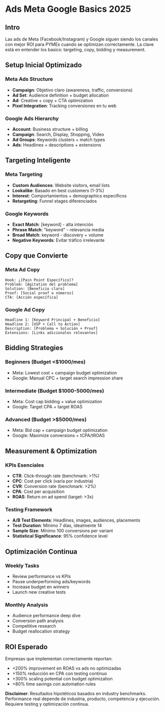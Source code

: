 # Ads Meta Google Basics 2025

## Intro

Las ads de Meta (Facebook/Instagram) y Google siguen siendo los canales con mejor ROI para PYMEs cuando se optimizan correctamente. La clave está en entender los basics: targeting, copy, bidding y measurement.

## Setup Inicial Optimizado

### Meta Ads Structure
- **Campaign**: Objetivo claro (awareness, traffic, conversions)
- **Ad Set**: Audience definition + budget allocation
- **Ad**: Creative + copy + CTA optimization
- **Pixel Integration**: Tracking conversiones en tu web

### Google Ads Hierarchy
- **Account**: Business structure + billing
- **Campaign**: Search, Display, Shopping, Video
- **Ad Groups**: Keywords clusters + match types
- **Ads**: Headlines + descriptions + extensions

## Targeting Inteligente

### Meta Targeting
- **Custom Audiences**: Website visitors, email lists
- **Lookalike**: Basado en best customers (1-3%)
- **Interest**: Comportamientos + demographics específicos
- **Retargeting**: Funnel stages diferenciados

### Google Keywords
- **Exact Match**: [keyword] - alta intención
- **Phrase Match**: "keyword" - relevancia media
- **Broad Match**: keyword - discovery + volume
- **Negative Keywords**: Evitar tráfico irrelevante

## Copy que Convierte

### Meta Ad Copy
```
Hook: ¿[Pain Point Específico]?
Problem: [Agitation del problema]
Solution: [Beneficio claro]
Proof: [Social proof o números]
CTA: [Acción específica]
```

### Google Ad Copy
```
Headline 1: [Keyword Principal + Beneficio]
Headline 2: [USP + Call to Action]
Description: [Problema + Solución + Proof]
Extensions: [Links adicionales relevantes]
```

## Bidding Strategies

### Beginners (Budget <$1000/mes)
- Meta: Lowest cost + campaign budget optimization
- Google: Manual CPC + target search impression share

### Intermediate (Budget $1000-5000/mes)
- Meta: Cost cap bidding + value optimization
- Google: Target CPA + target ROAS

### Advanced (Budget >$5000/mes)
- Meta: Bid cap + campaign budget optimization
- Google: Maximize conversions + tCPA/tROAS

## Measurement & Optimization

### KPIs Esenciales
- **CTR**: Click-through rate (benchmark: >1%)
- **CPC**: Cost per click (varía por industria)
- **CVR**: Conversion rate (benchmark: >2%)
- **CPA**: Cost per acquisition
- **ROAS**: Return on ad spend (target: >3x)

### Testing Framework
- **A/B Test Elements**: Headlines, images, audiences, placements
- **Test Duration**: Mínimo 7 días, idealmente 14
- **Sample Size**: Mínimo 100 conversions per variant
- **Statistical Significance**: 95% confidence level

## Optimización Continua

### Weekly Tasks
- Review performance vs KPIs
- Pause underperforming ads/keywords
- Increase budget en winners
- Launch new creative tests

### Monthly Analysis
- Audience performance deep dive
- Conversion path analysis
- Competitive research
- Budget reallocation strategy

## ROI Esperado

Empresas que implementan correctamente reportan:
- +200% improvement en ROAS vs ads no optimizadas
- +150% reducción en CPA con testing continuo
- +300% scaling potential con budget optimization
- +80% time savings con automation rules

**Disclaimer**: Resultados hipotéticos basados en industry benchmarks. Performance real depende de industria, producto, competencia y ejecución. Requiere testing y optimización continua.
